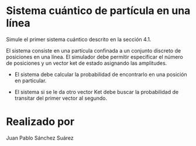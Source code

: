 # Sistema cuántico de partícula en una línea
Simule el primer sistema cuántico descrito en la sección 4.1.

El sistema consiste en una partícula confinada a un conjunto discreto de posiciones en una línea. El simulador debe permitir especificar el número de posiciones y un vector ket de estado asignando las amplitudes.

- El sistema debe calcular la probabilidad de encontrarlo en una posición en particular.

- El sistema si se le da otro vector Ket debe buscar la probabilidad de transitar del primer vector al segundo.

# Realizado por
Juan Pablo Sánchez Suárez
